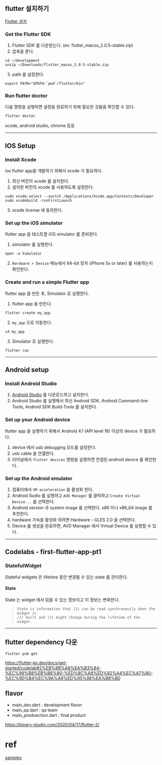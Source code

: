 
## flutter 설치하기
[Flutter 설치](https://flutter.dev/docs/get-started/install/macos)

### Get the Flutter SDK
1. Flutter SDK 를 다운받는다. (ex: flutter_macos_2.0.5-stable.zip)
2. 압축을 푼다.
```shell
cd ~/development
unzip ~/Downloads/flutter_macos_2.0.5-stable.zip
```
3. path 를 설정한다.
```shell
export PATH="$PATH:`pwd`/flutter/bin"
```

### Run flutter doctor
다음 명령을 실행하면 설정을 완료하기 위해 필요한 것들을 확인할 수 있다.
```shell
flutter doctor
```
xcode, android studio, chrome 등등



-----


## IOS Setup

### Install Xcode

ios flutter app을 개발하기 위해서 xcode 가 필요하다.

1. 최신 버전의 xcode 를 설치한다. 
2. 설치한 버전의 xcode 를 사용하도록 설정한다.

```shell
sudo xcode-select --switch /Applications/Xcode.app/Contents/Developer
sudo xcodebuild -runFirstLaunch
```

3. xcode license 에 동의한다.

### Set up the iOS simulator

flutter app 을 테스트할 iOS simulator 를 준비한다.

1. simulator 를 실행한다.

```shell
open -a Simulator
```

2. `Hardware > Device` 메뉴에서 64-bit 장치 (iPhone 5s or later) 를 사용하는지 확인한다.

### Create and run a simple Flutter app

flutter app 을 만든 후, Simulator 로 실행한다.

1. flutter app 을 만든다.

```shell
flutter create my_app
```

2. `my_app` 으로 이동한다.

```shell
cd my_app
```

3. Simulator 로 실행한다.

```shell
flutter run
```

----

## Android setup

### Install Android Studio

1. [Android Studio](https://developer.android.com/studio) 를 다운로드하고 설치한다.
2. Android Studio 를 실행해서 최신 Android SDK, Android Command-line Tools, Android SDK Build-Tools 를 설치한다.

### Set up your Android device

flutter app 을 실행하기 위해서 Android 4.1 (API level 16) 이상의 device 가 필요하다.

1. device 에서 usb debugging 모드를 설정한다.
2. usb cable 을 연결한다.
3. 터미널에서 `flutter devices` 명령을 실행하면 연결된 android device 를 확인한다.

### Set up the Android emulator

1. 컴퓨터에서 `VM acceleration` 을 활성화 한다.
2. Android Sudio 를 실행하고 `AVD Manager` 를 클릭하고 `Create Virtual Device...` 를 선택한다.
3. Android version 과 system image 를 선택한다. x86 이나 x86_64 image 를 추천한다.
4. hardware 가속을 활성화 하려면 Hardware - GLES 2.0 을 선택한다.
5. Device 를 생성을 완료하면, AVD Manager 에서 Virtual Device 를 실행할 수 있다.

---

## Codelabs - first-flutter-app-pt1

### StatefulWidget

Stateful widgets 은 lifetime 동안 변경될 수 있는 state 를 관리한다.

#### State

State 는 widget 에서 읽을 수 있는 정보이고 이 정보는 변화한다.

> ```
> State is information that (1) can be read synchronously when the widget is
> /// built and (2) might change during the lifetime of the widget.
> ```





---

## flutter dependency 다운
```
flutter pub get
```
https://flutter-ko.dev/docs/get-started/codelab#2%EB%8B%A8%EA%B3%84-%EC%99%B8%EB%B6%80-%ED%8C%A8%ED%82%A4%EC%A7%80-%EC%9D%B4%EC%9A%A9%ED%95%98%EA%B8%B0

## flavor
- main_dev.dart : development flavor
- main_qa.dart : qa team
- main_produection.dart : final product

https://binary-studio.com/2020/04/17/flutter-2/




# ref

[samples](https://flutter.github.io/samples/#)